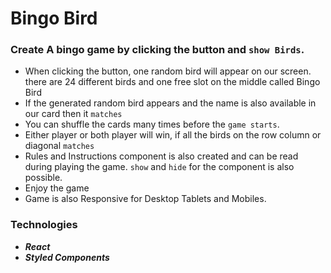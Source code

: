 # Bingo Bird

### Create A bingo game by clicking the button and `show Birds`.

- When clicking the button, one random bird will appear on our screen. there are 24 different birds and one free slot on the middle called Bingo Bird
- If the generated random bird appears and the name is also available in our card then it `matches`
- You can shuffle the cards many times before the `game starts`.
- Either player or both player will win, if all the birds on the row column or diagonal `matches`
- Rules and Instructions component is also created and can be read during playing the game. `show` and `hide` for the component is also possible.
- Enjoy the game
- Game is also Responsive for Desktop Tablets and Mobiles.

### Technologies

- **_React_**
- **_Styled Components_**
